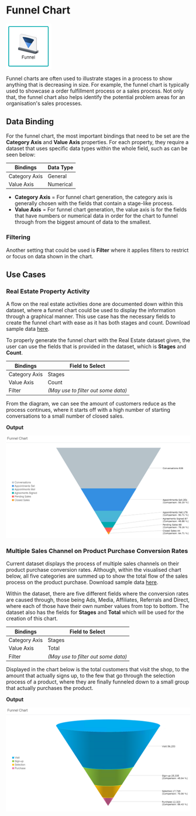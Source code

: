 # Funnel Chart
 
![Funnel](./images/funnel-chart/funnel.PNG)

Funnel charts are often used to illustrate stages in a process to show anything that is decreasing in size. For example, the funnel chart is typically used to showcase a order fulfillment process or a sales process. Not only that, the funnel chart also helps identify the potential problem areas for an organisation's sales processes.

## Data Binding

For the funnel chart, the most important bindings that need to be set are the **Category Axis** and **Value Axis** properties. For each property, they require a dataset that uses specific data types within the whole field, such as can be seen below:

|Bindings|Data Type|
|---|---|
|Category Axis|General|
|Value Axis|Numerical|

- **Category Axis** = For funnel chart generation, the category axis is generally chosen with the fields that contain a stage-like process.
- **Value Axis** = For funnel chart generation, the value axis is for the fields that have numbers or numerical data in order for the chart to funnel through from the biggest amount of data to the smallest.

### Filtering

Another setting that could be used is **Filter** where it applies filters to restrict or focus on data shown in the chart.

## Use Cases
### Real Estate Property Activity
A flow on the real estate activities done are documented down within this dataset, where a funnel chart could be used to display the information through a graphical manner. This use case has the necessary fields to create the funnel chart with ease as it has both stages and count. Download sample data [here](./sample-data/funnel-chart/real-estate.xlsx).

To properly generate the funnel chart with the Real Estate dataset given, the user can use the fields that is provided in the dataset, which is **Stages** and **Count**. 

|Bindings|Field to Select|
|---|---|
|Category Axis|Stages|
|Value Axis|Count|
|Filter|*(May use to filter out some data)*|

From the diagram, we can see the amount of customers reduce as the process continues, where it starts off with a high number of starting conversations to a small number of closed sales. 

**Output**

![Real Estate Property](./images/funnel-chart/output-1.PNG)

### Multiple Sales Channel on Product Purchase Conversion Rates
Current dataset displays the process of multiple sales channels on their product purchase conversion rates.  Although, within the visualised chart below, all five categories are summed up to show the total flow of the sales process on the product purchase. Download sample data [here](./sample-data/timeline-chart/sales-channel-dataset-conversion-rate.csv).

Within the dataset, there are five different fields where the conversion rates are caused through, those being Ads, Media, Affiliates, Referrals and Direct, where each of those have their own number values from top to bottom. The dataset also has the fields for **Stages** and **Total** which will be used for the creation of this chart.

|Bindings|Field to Select|
|---|---|
|Category Axis|Stages|
|Value Axis|Total|
|Filter|*(May use to filter out some data)*|

Displayed in the chart below is the total customers that visit the shop, to the amount that actually signs up, to the few that go through the selection process of a product, where they are finally funneled down to a small group that actually purchases the product.

**Output**

![Product Purchase Conversion Rates](./images/funnel-chart/output-2.PNG)
